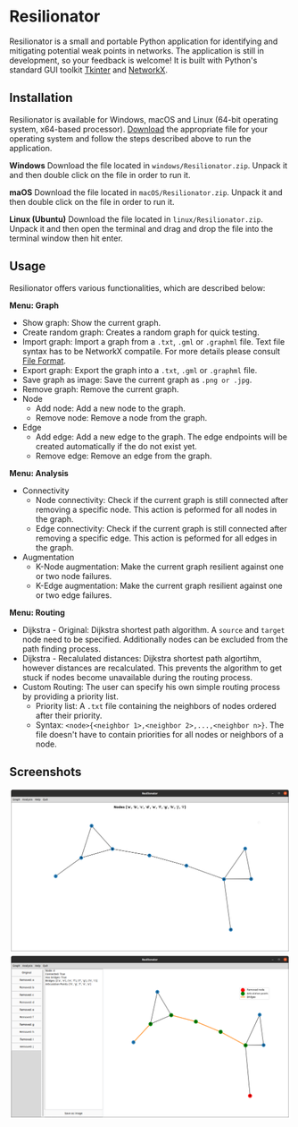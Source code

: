 # Resilionator
Resilionator is a small and portable Python application for identifying and mitigating potential weak points in networks. The application is still in development, so your feedback is welcome! It is built with Python's standard GUI toolkit [Tkinter](https://docs.python.org/3/library/tkinter.html) and [NetworkX](https://networkx.org/).


## Installation
Resilionator is available for Windows, macOS and Linux (64-bit operating system, x64-based processor). [Download](https://ucloud.univie.ac.at/index.php/s/JfBASDl7sSR3WdM) the appropriate file for your operating system and follow the steps described above to run the application. 

**Windows**
Download the file located in ```windows/Resilionator.zip```. Unpack it and then double click on the file in order to run it.

**maOS**
Download the file located in ```macOS/Resilionator.zip```. Unpack it and then double click on the file in order to run it.

**Linux (Ubuntu)**
Download the file located in ```linux/Resilionator.zip```. Unpack it and then open the terminal and drag and drop the file into the terminal window then hit enter.


## Usage
Resilionator offers various functionalities, which are described below:

**Menu: Graph**
- Show graph: Show the current graph.
- Create random graph: Creates a random graph for quick testing.
- Import graph: Import a graph from a ```.txt```, ```.gml``` or ```.graphml``` file. Text file syntax has to be NetworkX compatile. For more details please consult  [File Format](https://networkx.org/documentation/stable/reference/readwrite/edgelist.html#format).
- Export graph: Export the graph into a ```.txt```, ```.gml``` or ```.graphml``` file.  
- Save graph as image: Save the current graph as ```.png or .jpg```.
- Remove graph: Remove the current graph.
- Node
  - Add node: Add a new node to the graph.
  - Remove node: Remove a node from the graph. 
- Edge
  - Add edge: Add a new edge to the graph. The edge endpoints will be created automatically if the do not exist yet.
  - Remove edge: Remove an edge from the graph.

**Menu: Analysis**
- Connectivity
  - Node connectivity: Check if the current graph is still connected after removing a specific node. This action is peformed for all nodes in the graph. 
  - Edge connectivity: Check if the current graph is still connected after removing a specific edge. This action is peformed for all edges in the graph.
- Augmentation
  - K-Node augmentation: Make the current graph resilient against one or two node failures.
  - K-Edge augmentation: Make the current graph resilient against one or two edge failures.

**Menu: Routing**
- Dijkstra - Original: Dijkstra shortest path algorithm. A ```source``` and ```target``` node need to be specified. Additionally nodes can be excluded from the path finding process. 
- Dijkstra - Recalulated distances: Dijkstra shortest path algortihm, however distances are recalculated. This prevents the algorithm to get stuck if nodes become unavailable during the routing process.
- Custom Routing: The user can specify his own simple routing process by providing a priority list. 
  - Priority list: A  ```.txt``` file containing the neighbors of nodes ordered after their priority.
  - Syntax:  ```<node>{<neighbor 1>,<neighbor 2>,...,<neighbor n>}```. The file doesn't have to contain priorities for all nodes or neighbors of a node. 

## Screenshots

![Homescreen](/screenshots/res1.png?raw=true "Homescreen")
![Node connectivity](/screenshots/res2.png?raw=true "Node connectivity")


